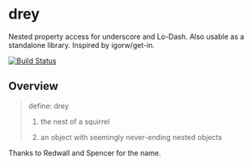 # drey

Nested property access for underscore and Lo-Dash. Also usable as a standalone
library. Inspired by igorw/get-in.

[![Build Status](https://travis-ci.org/danielstjules/drey.svg?branch=master)](https://travis-ci.org/danielstjules/drey)

## Overview

> define: drey
>
> 1. the nest of a squirrel
>
> 2. an object with seemingly never-ending nested objects

Thanks to Redwall and Spencer for the name.
